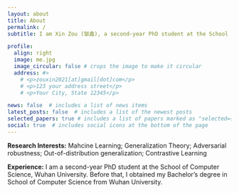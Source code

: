 ```yaml
---
layout: about
title: About
permalink: /
subtitle: I am Xin Zou (邹鑫), a second-year PhD student at the School of Computer Science, <a href='https://en.whu.edu.cn/'>Wuhan University</a>.

profile:
  align: right
  image: me.jpg
  image_circular: false # crops the image to make it circular
  address: #>
    # <p>zouxin2021[at]gmail[dot]com</p>
    # <p>123 your address street</p>
    # <p>Your City, State 12345</p>

news: false  # includes a list of news items
latest_posts: false  # includes a list of the newest posts
selected_papers: true # includes a list of papers marked as "selected={true}"
social: true  # includes social icons at the bottom of the page
---
```


**Research Interests:** Mahcine Learning; Generalization Theory; Adversarial robustness; Out-of-distribution generalization; Contrastive Learning

**Experience:** I am a second-year PhD student at the School of Computer Science, Wuhan University. Before that, I obtained my Bachelor’s degree in School of Computer Science from Wuhan University.

<!-- Write your biography here. Tell the world about yourself. Link to your favorite [subreddit](http://reddit.com). You can put a picture in, too. The code is already in, just name your picture `prof_pic.jpg` and put it in the `img/` folder.

Put your address / P.O. box / other info right below your picture. You can also disable any of these elements by editing `profile` property of the YAML header of your `_pages/about.md`. Edit `_bibliography/papers.bib` and Jekyll will render your [publications page](/al-folio/publications/) automatically.

Link to your social media connections, too. This theme is set up to use [Font Awesome icons](http://fortawesome.github.io/Font-Awesome/) and [Academicons](https://jpswalsh.github.io/academicons/), like the ones below. Add your Facebook, Twitter, LinkedIn, Google Scholar, or just disable all of them. -->
